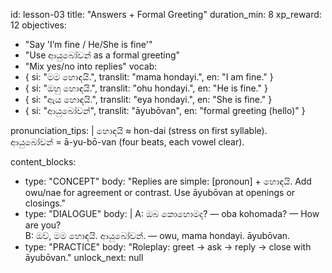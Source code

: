 id: lesson-03
title: "Answers + Formal Greeting"
duration_min: 8
xp_reward: 12
objectives:
  - "Say 'I’m fine / He/She is fine'"
  - "Use ආයුබෝවන් as a formal greeting"
  - "Mix yes/no into replies"
vocab:
  - { si: "මම හොඳයි.", translit: "mama hondayi.", en: "I am fine." }
  - { si: "ඔහු හොඳයි.", translit: "ohu hondayi.", en: "He is fine." }
  - { si: "ඇය හොඳයි.", translit: "eya hondayi.", en: "She is fine." }
  - { si: "ආයුබෝවන්", translit: "āyubōvan", en: "formal greeting (hello)" }

pronunciation_tips: |
  හොඳයි ≈ hon-dai (stress on first syllable).  
  ආයුබෝවන් = ā-yu-bō-van (four beats, each vowel clear).

content_blocks:
  - type: "CONCEPT"
    body: "Replies are simple: [pronoun] + හොඳයි. Add owu/nae for agreement or contrast. Use āyubōvan at openings or closings."
  - type: "DIALOGUE"
    body: |
      A: ඔබ කොහොමද? — oba kohomada? — How are you?  
      B: ඔව්, මම හොඳයි. ආයුබෝවන්. — owu, mama hondayi. āyubōvan.
  - type: "PRACTICE"
    body: "Roleplay: greet → ask → reply → close with āyubōvan."
unlock_next: null
